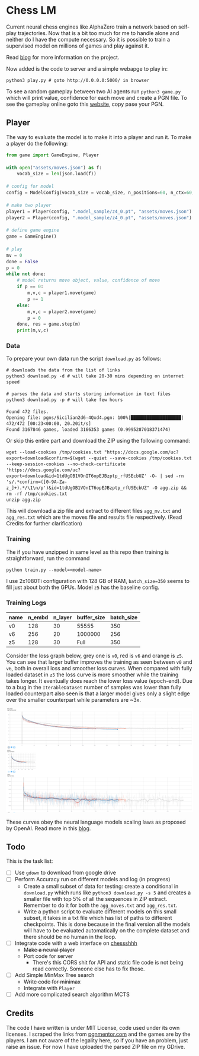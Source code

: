 # Chess LM

Current neural chess engines like AlphaZero train a network based on self-play trajectories. Now that is a bit too much for me to handle alone and neither do I have the compute necessary. So it is possible to train a supervised model on millions of games and play against it.

Read [blog](https://yashbonde.github.io/blogs/chess-lm.html) for more information on the project.

<!-- I cannot believe that people do [such](https://arxiv.org/pdf/2008.04057.pdf) garbage work and can get
away with a paper. This is just sad man. -->

Now added is the code to server and a simple webapge to play in:
```
python3 play.py # goto http://0.0.0.0:5000/ in browser
```

To see a random gameplay between two AI agents run `python3 game.py` which will print value, confidence for each move and create a PGN file. To see the gameplay online goto this [website](https://chesstempo.com/pgn-viewer/), copy pase your PGN.

## Player

The way to evaluate the model is to make it into a player and run it. To make a player do the following:
```python
from game import GameEngine, Player

with open("assets/moves.json") as f:
    vocab_size = len(json.load(f))

# config for model
config = ModelConfig(vocab_size = vocab_size, n_positions=60, n_ctx=60, n_embd=128, n_layer=30, n_head=8)

# make two player
player1 = Player(config, ".model_sample/z4_0.pt", "assets/moves.json")
player2 = Player(config, ".model_sample/z4_0.pt", "assets/moves.json")

# define game engine
game = GameEngine()

# play
mv = 0
done = False
p = 0
while not done:
    # model returns move object, value, confidence of move
    if p == 0:
        m,v,c = player1.move(game)
        p += 1
    else:
        m,v,c = player2.move(game)
        p = 0
    done, res = game.step(m)
    print(m,v,c)
```

### Data

To prepare your own data run the script `download.py` as follows:

```
# downloads the data from the list of links
python3 download.py -d # will take 20-30 mins depending on internet speed

# parses the data and starts storing information in text files
python3 download.py -p # will take few hours

Found 472 files.
Opening file: pgns/Sicilian2d6-4Qxd4.pgn: 100%|███████████████████| 472/472 [00:23<00:00, 20.20it/s]
Found 3167846 games, loaded 3166353 games (0.9995287018371474)
```

Or skip this entire part and download the ZIP using the following command:

```
wget --load-cookies /tmp/cookies.txt "https://docs.google.com/uc?export=download&confirm=$(wget --quiet --save-cookies /tmp/cookies.txt --keep-session-cookies --no-check-certificate 'https://docs.google.com/uc?export=download&id=1tdUgOB1VOnIT6opEJBzptp_rfUSEcbUZ' -O- | sed -rn 's/.*confirm=([0-9A-Za-z_]+).*/\1\n/p')&id=1tdUgOB1VOnIT6opEJBzptp_rfUSEcbUZ" -O agg.zip && rm -rf /tmp/cookies.txt
unzip agg.zip
```

This will download a zip file and extract to different files `agg_mv.txt` and `agg_res.txt` which are the moves file and results file respectively. (Read Credits for further clarification)

### Training

The if you have unzipped in same level as this repo then training is straightforward, run the command
```
python train.py --model=<model-name>
```
I use 2x1080Ti configuration with 128 GB of RAM, `batch_size=350` seems to fill just about both the GPUs. Model `z5` has the baseline config.

### Training Logs

| name | n_embd | n_layer | buffer_size | batch_size |
| ---- | ------ | ------- | ----------- | ---------- |
| v0   | 128    | 30      | 55555       | 350        |
| v6   | 256    | 20      | 1000000     | 256        |
| z5   | 128    | 30      | Full        | 350        |

Consider the loss graph below, grey one is `v0`, red is `v6` and orange is `z5`. You can see that larger buffer improves the training as seen between `v0` and `v6`, both in overall loss and smoother loss curves. When compared with fully loaded dataset in `z5` the loss curve is more smoother while the training takes longer. It eventually does reach the lower loss value (epoch-end). Due to a bug in the `IterableDataset` number of samples was lower than fully loaded counterpart also seen is that a larger model gives only a slight edge over the smaller counterpart while parameters are ~3x.

<img src="assets/loss_f.png">

These curves obey the neural language models scaling laws as proposed by OpenAI. Read more in this [blog](https://yashbonde.github.io/blogs/chess-lm-1_5.html).

<!-- |name|win_pred|acc_pred|
|-|-|-|
|z5_0.pt|0.0183%|0%| -->

## Todo

This is the task list:

- [ ] Use `gdown` to download from google drive
- [ ] Perform Accuracy run on different models and log (in progress)
  - Create a small subset of data for testing: create a conditional in `download.py` which runs like `python3 download.py -s 5` and creates a smaller file with top 5% of all the sequences in ZIP extract. Remember to do it for both the `agg_moves.txt` and `agg_res.txt`.
  - Write a python script to evaluate different models on this small subset, it takes in a txt file which has list of paths to different checkpoints. This is done because in the final version all the models will have to be evaluated automatically on the complete dataset and there should be no human in the loop.
- [ ] Integrate code with a web interface on [chessshhh](https://github.com/yashbonde/chessshhh)
  - ~~Make a neural player~~
  - Port code for server
    - There's this CORS shit for API and static file code is not being read correctly. Someone else has to fix those.
- [ ] Add Simple MinMax Tree search
  - ~~Write code for minimax~~
  - Integrate with `Player`
- [ ] Add more complicated search algorithm MCTS

## Credits

The code I have written is under MIT License, code used under its own licenses. I scraped the links from [pgnmentor.com](https://www.pgnmentor.com/files.html) and the games are by the players. I am not aware of the legality here, so if you have an problem, just raise an issue. For now I have uploaded the parsed ZIP file on my GDrive.
